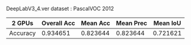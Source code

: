 DeepLabV3_4.ver
dataset : PascalVOC 2012

|2 GPUs|Overall Acc|Mean Acc|Mean Prec|Mean IoU|
|------|---|---|---|---|
|Accuracy|0.934651|0.823644|0.823644|0.721621|

